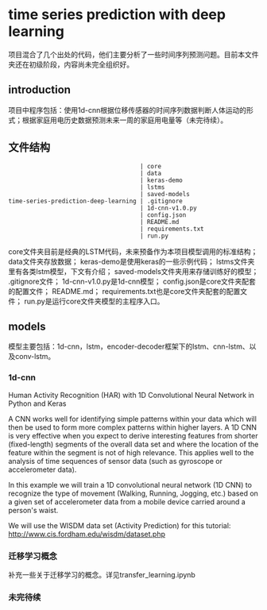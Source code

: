 # time series prediction with deep learning

项目混合了几个出处的代码，他们主要分析了一些时间序列预测问题。目前本文件夹还在初级阶段，内容尚未完全组织好。

## introduction

项目中程序包括：使用1d-cnn根据位移传感器的时间序列数据判断人体运动的形式；根据家庭用电历史数据预测未来一周的家庭用电量等（未完待续）。

## 文件结构

                                         | core
                                         | data
                                         | keras-demo
                                         | lstms
                                         | saved-models
    time-series-prediction-deep-learning | .gitignore
                                         | 1d-cnn-v1.0.py
                                         | config.json
                                         | README.md
                                         | requirements.txt
                                         | run.py
                              
core文件夹目前是经典的LSTM代码，未来预备作为本项目模型调用的标准结构；
data文件夹存放数据；
keras-demo是使用keras的一些示例代码；
lstms文件夹里有各类lstm模型，下文有介绍；
saved-models文件夹用来存储训练好的模型；
.gitignore文件；
1d-cnn-v1.0.py是1d-cnn模型；
config.json是core文件夹配套的配置文件；
README.md；
requirements.txt也是core文件夹配套的配置文件；
run.py是运行core文件夹模型的主程序入口。

## models

模型主要包括：1d-cnn，lstm，encoder-decoder框架下的lstm、cnn-lstm、以及conv-lstm。

### 1d-cnn

Human Activity Recognition (HAR) with 1D Convolutional Neural Network in Python and Keras

A CNN works well for identifying simple patterns within your data which will then be used to form more complex patterns within higher layers. A 1D CNN is very effective when you expect to derive interesting features from shorter (fixed-length) segments of the overall data set and where the location of the feature within the segment is not of high relevance. This applies well to the analysis of time sequences of sensor data (such as gyroscope or accelerometer data).

In this example we will train a 1D convolutional neural network (1D CNN) to recognize the type of movement (Walking, Running, Jogging, etc.) based on a given set of accelerometer data from a mobile device carried around a person's waist.

We will use the WISDM data set (Activity Prediction) for this tutorial: http://www.cis.fordham.edu/wisdm/dataset.php

### 迁移学习概念

补充一些关于迁移学习的概念。详见transfer_learning.ipynb

### 未完待续